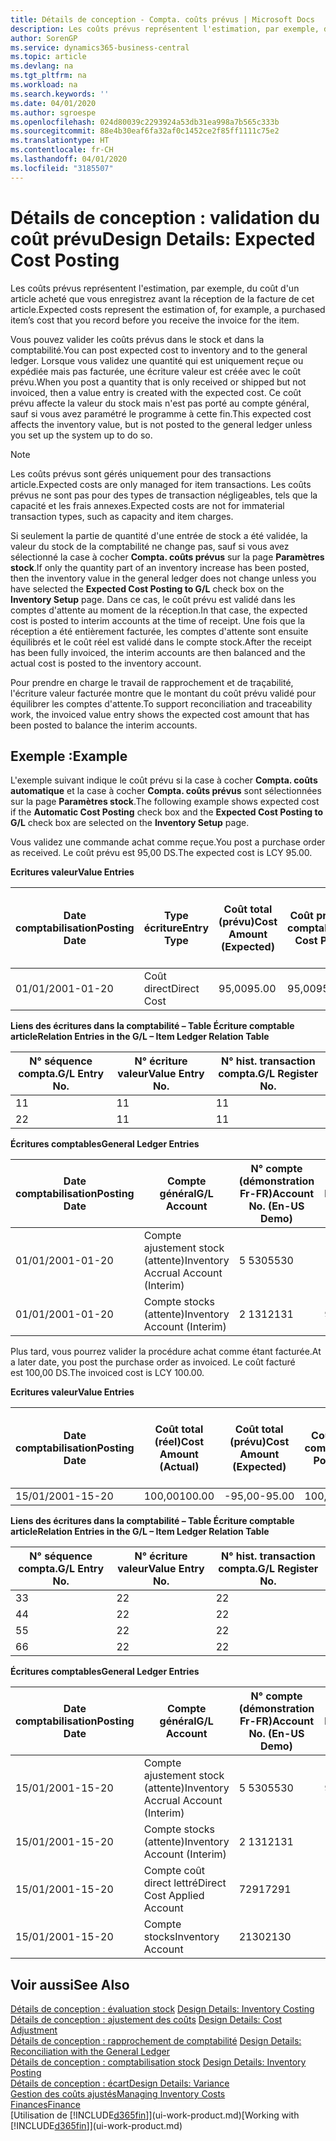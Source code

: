 ```yaml
---
title: Détails de conception - Compta. coûts prévus | Microsoft Docs
description: Les coûts prévus représentent l'estimation, par exemple, du coût d'un article acheté que vous enregistrez avant la réception de la facture de cet article.
author: SorenGP
ms.service: dynamics365-business-central
ms.topic: article
ms.devlang: na
ms.tgt_pltfrm: na
ms.workload: na
ms.search.keywords: ''
ms.date: 04/01/2020
ms.author: sgroespe
ms.openlocfilehash: 024d80039c2293924a53db31ea998a7b565c333b
ms.sourcegitcommit: 88e4b30eaf6fa32af0c1452ce2f85ff1111c75e2
ms.translationtype: HT
ms.contentlocale: fr-CH
ms.lasthandoff: 04/01/2020
ms.locfileid: "3185507"
---
```

# <a name="design-details-expected-cost-posting"></a><span data-ttu-id="c11f8-103">Détails de conception : validation du coût prévu</span><span class="sxs-lookup"><span data-stu-id="c11f8-103">Design Details: Expected Cost Posting</span></span>
<span data-ttu-id="c11f8-104">Les coûts prévus représentent l'estimation, par exemple, du coût d'un article acheté que vous enregistrez avant la réception de la facture de cet article.</span><span class="sxs-lookup"><span data-stu-id="c11f8-104">Expected costs represent the estimation of, for example, a purchased item’s cost that you record before you receive the invoice for the item.</span></span>  

 <span data-ttu-id="c11f8-105">Vous pouvez valider les coûts prévus dans le stock et dans la comptabilité.</span><span class="sxs-lookup"><span data-stu-id="c11f8-105">You can post expected cost to inventory and to the general ledger.</span></span> <span data-ttu-id="c11f8-106">Lorsque vous validez une quantité qui est uniquement reçue ou expédiée mais pas facturée, une écriture valeur est créée avec le coût prévu.</span><span class="sxs-lookup"><span data-stu-id="c11f8-106">When you post a quantity that is only received or shipped but not invoiced, then a value entry is created with the expected cost.</span></span> <span data-ttu-id="c11f8-107">Ce coût prévu affecte la valeur du stock mais n'est pas porté au compte général, sauf si vous avez paramétré le programme à cette fin.</span><span class="sxs-lookup"><span data-stu-id="c11f8-107">This expected cost affects the inventory value, but is not posted to the general ledger unless you set up the system up to do so.</span></span>  

> [!NOTE]  
>  <span data-ttu-id="c11f8-108">Les coûts prévus sont gérés uniquement pour des transactions article.</span><span class="sxs-lookup"><span data-stu-id="c11f8-108">Expected costs are only managed for item transactions.</span></span> <span data-ttu-id="c11f8-109">Les coûts prévus ne sont pas pour des types de transaction négligeables, tels que la capacité et les frais annexes.</span><span class="sxs-lookup"><span data-stu-id="c11f8-109">Expected costs are not for immaterial transaction types, such as capacity and item charges.</span></span>  

 <span data-ttu-id="c11f8-110">Si seulement la partie de quantité d'une entrée de stock a été validée, la valeur du stock de la comptabilité ne change pas, sauf si vous avez sélectionné la case à cocher **Compta. coûts prévus** sur la page **Paramètres stock**.</span><span class="sxs-lookup"><span data-stu-id="c11f8-110">If only the quantity part of an inventory increase has been posted, then the inventory value in the general ledger does not change unless you have selected the **Expected Cost Posting to G/L** check box on the **Inventory Setup** page.</span></span> <span data-ttu-id="c11f8-111">Dans ce cas, le coût prévu est validé dans les comptes d'attente au moment de la réception.</span><span class="sxs-lookup"><span data-stu-id="c11f8-111">In that case, the expected cost is posted to interim accounts at the time of receipt.</span></span> <span data-ttu-id="c11f8-112">Une fois que la réception a été entièrement facturée, les comptes d'attente sont ensuite équilibrés et le coût réel est validé dans le compte stock.</span><span class="sxs-lookup"><span data-stu-id="c11f8-112">After the receipt has been fully invoiced, the interim accounts are then balanced and the actual cost is posted to the inventory account.</span></span>  

 <span data-ttu-id="c11f8-113">Pour prendre en charge le travail de rapprochement et de traçabilité, l'écriture valeur facturée montre que le montant du coût prévu validé pour équilibrer les comptes d'attente.</span><span class="sxs-lookup"><span data-stu-id="c11f8-113">To support reconciliation and traceability work, the invoiced value entry shows the expected cost amount that has been posted to balance the interim accounts.</span></span>  

## <a name="example"></a><span data-ttu-id="c11f8-114">Exemple :</span><span class="sxs-lookup"><span data-stu-id="c11f8-114">Example</span></span>  
 <span data-ttu-id="c11f8-115">L'exemple suivant indique le coût prévu si la case à cocher **Compta. coûts automatique** et la case à cocher **Compta. coûts prévus** sont sélectionnées sur la page **Paramètres stock**.</span><span class="sxs-lookup"><span data-stu-id="c11f8-115">The following example shows expected cost if the **Automatic Cost Posting** check box and the **Expected Cost Posting to G/L** check box are selected on the **Inventory Setup** page.</span></span>  

 <span data-ttu-id="c11f8-116">Vous validez une commande achat comme reçue.</span><span class="sxs-lookup"><span data-stu-id="c11f8-116">You post a purchase order as received.</span></span> <span data-ttu-id="c11f8-117">Le coût prévu est 95,00 DS.</span><span class="sxs-lookup"><span data-stu-id="c11f8-117">The expected cost is LCY 95.00.</span></span>  

 <span data-ttu-id="c11f8-118">**Ecritures valeur**</span><span class="sxs-lookup"><span data-stu-id="c11f8-118">**Value Entries**</span></span>  

|<span data-ttu-id="c11f8-119">Date comptabilisation</span><span class="sxs-lookup"><span data-stu-id="c11f8-119">Posting Date</span></span>|<span data-ttu-id="c11f8-120">Type écriture</span><span class="sxs-lookup"><span data-stu-id="c11f8-120">Entry Type</span></span>|<span data-ttu-id="c11f8-121">Coût total (prévu)</span><span class="sxs-lookup"><span data-stu-id="c11f8-121">Cost Amount (Expected)</span></span>|<span data-ttu-id="c11f8-122">Coût prévu validé en comptabilité</span><span class="sxs-lookup"><span data-stu-id="c11f8-122">Expected Cost Posted to G/L</span></span>|<span data-ttu-id="c11f8-123">Coût prévu</span><span class="sxs-lookup"><span data-stu-id="c11f8-123">Expected Cost</span></span>|<span data-ttu-id="c11f8-124">N° écriture comptable article</span><span class="sxs-lookup"><span data-stu-id="c11f8-124">Item Ledger Entry No.</span></span>|<span data-ttu-id="c11f8-125">Numéro de la séquence</span><span class="sxs-lookup"><span data-stu-id="c11f8-125">Entry No.</span></span>|  
|------------------|----------------|------------------------------|----------------------------------|-------------------|---------------------------|---------------|  
|<span data-ttu-id="c11f8-126">01/01/20</span><span class="sxs-lookup"><span data-stu-id="c11f8-126">01-01-20</span></span>|<span data-ttu-id="c11f8-127">Coût direct</span><span class="sxs-lookup"><span data-stu-id="c11f8-127">Direct Cost</span></span>|<span data-ttu-id="c11f8-128">95,00</span><span class="sxs-lookup"><span data-stu-id="c11f8-128">95.00</span></span>|<span data-ttu-id="c11f8-129">95,00</span><span class="sxs-lookup"><span data-stu-id="c11f8-129">95.00</span></span>|<span data-ttu-id="c11f8-130">Oui</span><span class="sxs-lookup"><span data-stu-id="c11f8-130">Yes</span></span>|<span data-ttu-id="c11f8-131">1</span><span class="sxs-lookup"><span data-stu-id="c11f8-131">1</span></span>|<span data-ttu-id="c11f8-132">1</span><span class="sxs-lookup"><span data-stu-id="c11f8-132">1</span></span>|  

 <span data-ttu-id="c11f8-133">**Liens des écritures dans la comptabilité – Table Écriture comptable article**</span><span class="sxs-lookup"><span data-stu-id="c11f8-133">**Relation Entries in the G/L – Item Ledger Relation Table**</span></span>  

|<span data-ttu-id="c11f8-134">N° séquence compta.</span><span class="sxs-lookup"><span data-stu-id="c11f8-134">G/L Entry No.</span></span>|<span data-ttu-id="c11f8-135">N° écriture valeur</span><span class="sxs-lookup"><span data-stu-id="c11f8-135">Value Entry No.</span></span>|<span data-ttu-id="c11f8-136">N° hist. transaction compta.</span><span class="sxs-lookup"><span data-stu-id="c11f8-136">G/L Register No.</span></span>|  
|--------------------|---------------------|-----------------------|  
|<span data-ttu-id="c11f8-137">1</span><span class="sxs-lookup"><span data-stu-id="c11f8-137">1</span></span>|<span data-ttu-id="c11f8-138">1</span><span class="sxs-lookup"><span data-stu-id="c11f8-138">1</span></span>|<span data-ttu-id="c11f8-139">1</span><span class="sxs-lookup"><span data-stu-id="c11f8-139">1</span></span>|  
|<span data-ttu-id="c11f8-140">2</span><span class="sxs-lookup"><span data-stu-id="c11f8-140">2</span></span>|<span data-ttu-id="c11f8-141">1</span><span class="sxs-lookup"><span data-stu-id="c11f8-141">1</span></span>|<span data-ttu-id="c11f8-142">1</span><span class="sxs-lookup"><span data-stu-id="c11f8-142">1</span></span>|  

 <span data-ttu-id="c11f8-143">**Écritures comptables**</span><span class="sxs-lookup"><span data-stu-id="c11f8-143">**General Ledger Entries**</span></span>  

|<span data-ttu-id="c11f8-144">Date comptabilisation</span><span class="sxs-lookup"><span data-stu-id="c11f8-144">Posting Date</span></span>|<span data-ttu-id="c11f8-145">Compte général</span><span class="sxs-lookup"><span data-stu-id="c11f8-145">G/L Account</span></span>|<span data-ttu-id="c11f8-146">N° compte (démonstration Fr-FR)</span><span class="sxs-lookup"><span data-stu-id="c11f8-146">Account No. (En-US Demo)</span></span>|<span data-ttu-id="c11f8-147">Montant</span><span class="sxs-lookup"><span data-stu-id="c11f8-147">Amount</span></span>|<span data-ttu-id="c11f8-148">Numéro de la séquence</span><span class="sxs-lookup"><span data-stu-id="c11f8-148">Entry No.</span></span>|  
|------------------|------------------|---------------------------------|------------|---------------|  
|<span data-ttu-id="c11f8-149">01/01/20</span><span class="sxs-lookup"><span data-stu-id="c11f8-149">01-01-20</span></span>|<span data-ttu-id="c11f8-150">Compte ajustement stock (attente)</span><span class="sxs-lookup"><span data-stu-id="c11f8-150">Inventory Accrual Account (Interim)</span></span>|<span data-ttu-id="c11f8-151">5 530</span><span class="sxs-lookup"><span data-stu-id="c11f8-151">5530</span></span>|<span data-ttu-id="c11f8-152">-95,00</span><span class="sxs-lookup"><span data-stu-id="c11f8-152">-95.00</span></span>|<span data-ttu-id="c11f8-153">2</span><span class="sxs-lookup"><span data-stu-id="c11f8-153">2</span></span>|  
|<span data-ttu-id="c11f8-154">01/01/20</span><span class="sxs-lookup"><span data-stu-id="c11f8-154">01-01-20</span></span>|<span data-ttu-id="c11f8-155">Compte stocks (attente)</span><span class="sxs-lookup"><span data-stu-id="c11f8-155">Inventory Account (Interim)</span></span>|<span data-ttu-id="c11f8-156">2 131</span><span class="sxs-lookup"><span data-stu-id="c11f8-156">2131</span></span>|<span data-ttu-id="c11f8-157">95,00</span><span class="sxs-lookup"><span data-stu-id="c11f8-157">95.00</span></span>|<span data-ttu-id="c11f8-158">1</span><span class="sxs-lookup"><span data-stu-id="c11f8-158">1</span></span>|  

 <span data-ttu-id="c11f8-159">Plus tard, vous pourrez valider la procédure achat comme étant facturée.</span><span class="sxs-lookup"><span data-stu-id="c11f8-159">At a later date, you post the purchase order as invoiced.</span></span> <span data-ttu-id="c11f8-160">Le coût facturé est 100,00 DS.</span><span class="sxs-lookup"><span data-stu-id="c11f8-160">The invoiced cost is LCY 100.00.</span></span>  

 <span data-ttu-id="c11f8-161">**Ecritures valeur**</span><span class="sxs-lookup"><span data-stu-id="c11f8-161">**Value Entries**</span></span>  

|<span data-ttu-id="c11f8-162">Date comptabilisation</span><span class="sxs-lookup"><span data-stu-id="c11f8-162">Posting Date</span></span>|<span data-ttu-id="c11f8-163">Coût total (réel)</span><span class="sxs-lookup"><span data-stu-id="c11f8-163">Cost Amount (Actual)</span></span>|<span data-ttu-id="c11f8-164">Coût total (prévu)</span><span class="sxs-lookup"><span data-stu-id="c11f8-164">Cost Amount (Expected)</span></span>|<span data-ttu-id="c11f8-165">Coût validé en comptabilité</span><span class="sxs-lookup"><span data-stu-id="c11f8-165">Cost Posted to G/L</span></span>|<span data-ttu-id="c11f8-166">Coût prévu</span><span class="sxs-lookup"><span data-stu-id="c11f8-166">Expected Cost</span></span>|<span data-ttu-id="c11f8-167">N° écriture comptable article</span><span class="sxs-lookup"><span data-stu-id="c11f8-167">Item Ledger Entry No.</span></span>|<span data-ttu-id="c11f8-168">Numéro de la séquence</span><span class="sxs-lookup"><span data-stu-id="c11f8-168">Entry No.</span></span>|  
|------------------|----------------------------|------------------------------|-------------------------|-------------------|---------------------------|---------------|  
|<span data-ttu-id="c11f8-169">15/01/20</span><span class="sxs-lookup"><span data-stu-id="c11f8-169">01-15-20</span></span>|<span data-ttu-id="c11f8-170">100,00</span><span class="sxs-lookup"><span data-stu-id="c11f8-170">100.00</span></span>|<span data-ttu-id="c11f8-171">-95,00</span><span class="sxs-lookup"><span data-stu-id="c11f8-171">-95.00</span></span>|<span data-ttu-id="c11f8-172">100,00</span><span class="sxs-lookup"><span data-stu-id="c11f8-172">100.00</span></span>|<span data-ttu-id="c11f8-173">Non</span><span class="sxs-lookup"><span data-stu-id="c11f8-173">No</span></span>|<span data-ttu-id="c11f8-174">1</span><span class="sxs-lookup"><span data-stu-id="c11f8-174">1</span></span>|<span data-ttu-id="c11f8-175">2</span><span class="sxs-lookup"><span data-stu-id="c11f8-175">2</span></span>|  

 <span data-ttu-id="c11f8-176">**Liens des écritures dans la comptabilité – Table Écriture comptable article**</span><span class="sxs-lookup"><span data-stu-id="c11f8-176">**Relation Entries in the G/L – Item Ledger Relation Table**</span></span>  

|<span data-ttu-id="c11f8-177">N° séquence compta.</span><span class="sxs-lookup"><span data-stu-id="c11f8-177">G/L Entry No.</span></span>|<span data-ttu-id="c11f8-178">N° écriture valeur</span><span class="sxs-lookup"><span data-stu-id="c11f8-178">Value Entry No.</span></span>|<span data-ttu-id="c11f8-179">N° hist. transaction compta.</span><span class="sxs-lookup"><span data-stu-id="c11f8-179">G/L Register No.</span></span>|  
|--------------------|---------------------|-----------------------|  
|<span data-ttu-id="c11f8-180">3</span><span class="sxs-lookup"><span data-stu-id="c11f8-180">3</span></span>|<span data-ttu-id="c11f8-181">2</span><span class="sxs-lookup"><span data-stu-id="c11f8-181">2</span></span>|<span data-ttu-id="c11f8-182">2</span><span class="sxs-lookup"><span data-stu-id="c11f8-182">2</span></span>|  
|<span data-ttu-id="c11f8-183">4</span><span class="sxs-lookup"><span data-stu-id="c11f8-183">4</span></span>|<span data-ttu-id="c11f8-184">2</span><span class="sxs-lookup"><span data-stu-id="c11f8-184">2</span></span>|<span data-ttu-id="c11f8-185">2</span><span class="sxs-lookup"><span data-stu-id="c11f8-185">2</span></span>|  
|<span data-ttu-id="c11f8-186">5</span><span class="sxs-lookup"><span data-stu-id="c11f8-186">5</span></span>|<span data-ttu-id="c11f8-187">2</span><span class="sxs-lookup"><span data-stu-id="c11f8-187">2</span></span>|<span data-ttu-id="c11f8-188">2</span><span class="sxs-lookup"><span data-stu-id="c11f8-188">2</span></span>|  
|<span data-ttu-id="c11f8-189">6</span><span class="sxs-lookup"><span data-stu-id="c11f8-189">6</span></span>|<span data-ttu-id="c11f8-190">2</span><span class="sxs-lookup"><span data-stu-id="c11f8-190">2</span></span>|<span data-ttu-id="c11f8-191">2</span><span class="sxs-lookup"><span data-stu-id="c11f8-191">2</span></span>|  

 <span data-ttu-id="c11f8-192">**Écritures comptables**</span><span class="sxs-lookup"><span data-stu-id="c11f8-192">**General Ledger Entries**</span></span>  

|<span data-ttu-id="c11f8-193">Date comptabilisation</span><span class="sxs-lookup"><span data-stu-id="c11f8-193">Posting Date</span></span>|<span data-ttu-id="c11f8-194">Compte général</span><span class="sxs-lookup"><span data-stu-id="c11f8-194">G/L Account</span></span>|<span data-ttu-id="c11f8-195">N° compte (démonstration Fr-FR)</span><span class="sxs-lookup"><span data-stu-id="c11f8-195">Account No. (En-US Demo)</span></span>|<span data-ttu-id="c11f8-196">Montant</span><span class="sxs-lookup"><span data-stu-id="c11f8-196">Amount</span></span>|<span data-ttu-id="c11f8-197">Numéro de la séquence</span><span class="sxs-lookup"><span data-stu-id="c11f8-197">Entry No.</span></span>|  
|------------------|------------------|---------------------------------|------------|---------------|  
|<span data-ttu-id="c11f8-198">15/01/20</span><span class="sxs-lookup"><span data-stu-id="c11f8-198">01-15-20</span></span>|<span data-ttu-id="c11f8-199">Compte ajustement stock (attente)</span><span class="sxs-lookup"><span data-stu-id="c11f8-199">Inventory Accrual Account (Interim)</span></span>|<span data-ttu-id="c11f8-200">5 530</span><span class="sxs-lookup"><span data-stu-id="c11f8-200">5530</span></span>|<span data-ttu-id="c11f8-201">95,00</span><span class="sxs-lookup"><span data-stu-id="c11f8-201">95.00</span></span>|<span data-ttu-id="c11f8-202">4</span><span class="sxs-lookup"><span data-stu-id="c11f8-202">4</span></span>|  
|<span data-ttu-id="c11f8-203">15/01/20</span><span class="sxs-lookup"><span data-stu-id="c11f8-203">01-15-20</span></span>|<span data-ttu-id="c11f8-204">Compte stocks (attente)</span><span class="sxs-lookup"><span data-stu-id="c11f8-204">Inventory Account (Interim)</span></span>|<span data-ttu-id="c11f8-205">2 131</span><span class="sxs-lookup"><span data-stu-id="c11f8-205">2131</span></span>|<span data-ttu-id="c11f8-206">-95,00</span><span class="sxs-lookup"><span data-stu-id="c11f8-206">-95.00</span></span>|<span data-ttu-id="c11f8-207">3</span><span class="sxs-lookup"><span data-stu-id="c11f8-207">3</span></span>|  
|<span data-ttu-id="c11f8-208">15/01/20</span><span class="sxs-lookup"><span data-stu-id="c11f8-208">01-15-20</span></span>|<span data-ttu-id="c11f8-209">Compte coût direct lettré</span><span class="sxs-lookup"><span data-stu-id="c11f8-209">Direct Cost Applied Account</span></span>|<span data-ttu-id="c11f8-210">7291</span><span class="sxs-lookup"><span data-stu-id="c11f8-210">7291</span></span>|<span data-ttu-id="c11f8-211">-100</span><span class="sxs-lookup"><span data-stu-id="c11f8-211">-100</span></span>|<span data-ttu-id="c11f8-212">6</span><span class="sxs-lookup"><span data-stu-id="c11f8-212">6</span></span>|  
|<span data-ttu-id="c11f8-213">15/01/20</span><span class="sxs-lookup"><span data-stu-id="c11f8-213">01-15-20</span></span>|<span data-ttu-id="c11f8-214">Compte stocks</span><span class="sxs-lookup"><span data-stu-id="c11f8-214">Inventory Account</span></span>|<span data-ttu-id="c11f8-215">2130</span><span class="sxs-lookup"><span data-stu-id="c11f8-215">2130</span></span>|<span data-ttu-id="c11f8-216">100</span><span class="sxs-lookup"><span data-stu-id="c11f8-216">100</span></span>|<span data-ttu-id="c11f8-217">5</span><span class="sxs-lookup"><span data-stu-id="c11f8-217">5</span></span>|  

## <a name="see-also"></a><span data-ttu-id="c11f8-218">Voir aussi</span><span class="sxs-lookup"><span data-stu-id="c11f8-218">See Also</span></span>
 <span data-ttu-id="c11f8-219">[Détails de conception : évaluation stock](design-details-inventory-costing.md) </span><span class="sxs-lookup"><span data-stu-id="c11f8-219">[Design Details: Inventory Costing](design-details-inventory-costing.md) </span></span>  
 <span data-ttu-id="c11f8-220">[Détails de conception : ajustement des coûts](design-details-cost-adjustment.md) </span><span class="sxs-lookup"><span data-stu-id="c11f8-220">[Design Details: Cost Adjustment](design-details-cost-adjustment.md) </span></span>  
 <span data-ttu-id="c11f8-221">[Détails de conception : rapprochement de comptabilité](design-details-reconciliation-with-the-general-ledger.md) </span><span class="sxs-lookup"><span data-stu-id="c11f8-221">[Design Details: Reconciliation with the General Ledger](design-details-reconciliation-with-the-general-ledger.md) </span></span>  
 <span data-ttu-id="c11f8-222">[Détails de conception : comptabilisation stock](design-details-inventory-posting.md) </span><span class="sxs-lookup"><span data-stu-id="c11f8-222">[Design Details: Inventory Posting](design-details-inventory-posting.md) </span></span>  
 [<span data-ttu-id="c11f8-223">Détails de conception : écart</span><span class="sxs-lookup"><span data-stu-id="c11f8-223">Design Details: Variance</span></span>](design-details-variance.md)  
 [<span data-ttu-id="c11f8-224">Gestion des coûts ajustés</span><span class="sxs-lookup"><span data-stu-id="c11f8-224">Managing Inventory Costs</span></span>](finance-manage-inventory-costs.md)  
 [<span data-ttu-id="c11f8-225">Finances</span><span class="sxs-lookup"><span data-stu-id="c11f8-225">Finance</span></span>](finance.md)  
 <span data-ttu-id="c11f8-226">[Utilisation de [!INCLUDE[d365fin](includes/d365fin_md.md)]](ui-work-product.md)</span><span class="sxs-lookup"><span data-stu-id="c11f8-226">[Working with [!INCLUDE[d365fin](includes/d365fin_md.md)]](ui-work-product.md)</span></span>
